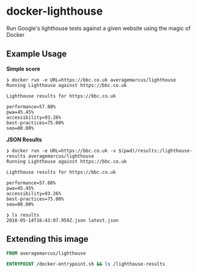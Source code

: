# docker-lighthouse

Run Google's lighthouse tests against a given website using the magic of Docker

## Example Usage

**Simple score**

```
❯ docker run -e URL=https://bbc.co.uk averagemarcus/lighthouse
Running Lighthouse against https://bbc.co.uk

Lighthouse results for https://bbc.co.uk

performance=57.88%
pwa=45.45%
accessibility=93.26%
best-practices=75.00%
seo=80.00%
```

**JSON Results**

```
❯ docker run -e URL=https://bbc.co.uk -v $(pwd)/results:/lighthouse-results averagemarcus/lighthouse
Running Lighthouse against https://bbc.co.uk

Lighthouse results for https://bbc.co.uk

performance=57.88%
pwa=45.45%
accessibility=93.26%
best-practices=75.00%
seo=80.00%

❯ ls results
2018-05-14T16:43:07.959Z.json latest.json
```

## Extending this image

```dockerfile
FROM averagemarcus/lighthouse

ENTRYPOINT /docker-entrypoint.sh && ls /lighthouse-results
```
